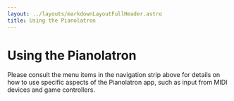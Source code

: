 ```yaml
---
layout: ../layouts/markdownLayoutFullHeader.astro
title: Using the Pianolatron
---
```


# Using the Pianolatron

Please consult the menu items in the navigation strip above for details on how to use specific aspects of the Pianolatron app, such as input from MIDI devices and game controllers.
